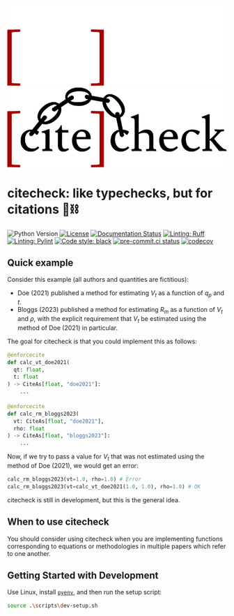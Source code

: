 <div align="center">
  <img src="doc/source/_static/logo/full_dark.svg#gh-dark-mode-only"><br>
  <img src="doc/source/_static/logo/full_light.svg#gh-light-mode-only"><br>
</div>

# citecheck: like typechecks, but for citations 📖⛓️

<!-- badges: start -->
![Python Version](https://img.shields.io/badge/python-3.10.8-green)
[![License](https://img.shields.io/github/license/nathanjmcdougall/citecheck)](https://github.com/nathanjmcdougall/citecheck/blob/main/LICENSE.txt)
[![Documentation Status](https://readthedocs.org/projects/citecheck/badge/?version=latest)](https://citecheck.readthedocs.io/en/latest/?badge=latest)
[![Linting: Ruff](https://img.shields.io/badge/linting-ruff-yellowgreen)](https://github.com/charliermarsh/ruff)
[![Linting: Pylint](https://img.shields.io/badge/linting-pylint-yellowgreen)](https://github.com/PyCQA/pylint)
[![Code style: black](https://img.shields.io/badge/code%20style-black-000000.svg)](https://github.com/psf/black)
[![pre-commit.ci status](https://results.pre-commit.ci/badge/github/nathanjmcdougall/citecheck/main.svg)](https://results.pre-commit.ci/latest/github/nathanjmcdougall/citecheck/main)
[![codecov](https://codecov.io/gh/nathanjmcdougall/citecheck/branch/develop/graph/badge.svg?token=OUHWT2NL8O)](https://codecov.io/gh/nathanjmcdougall/citecheck)
<!-- badges: end -->
## Quick example
Consider this example (all authors and quantities are fictitious):

- Doe (2021) published a method for estimating $V_t$ as a function of $q_p$ and $t$.
- Bloggs (2023) published a method for estimating $R_m$ as a function of $V_t$ and $\rho$, with the explicit requirement that $V_t$ be estimated using the method of Doe (2021) in particular.

The goal for citecheck is that you could implement this as follows:
```Python
@enforcecite
def calc_vt_doe2021(
  qt: float,
  t: float
) -> CiteAs[float, "doe2021"]:
    ...

@enforcecite
def calc_rm_bloggs2023(
  vt: CiteAs[float, "doe2021"],
  rho: float
) -> CiteAs[float, "bloggs2023"]:
    ...
```

Now, if we try to pass a value for $V_t$ that was not estimated using the method of Doe (2021), we would get an error:

```Python
calc_rm_bloggs2023(vt=1.0, rho=1.0) # Error
calc_rm_bloggs2023(vt=calc_vt_doe2021(1.0, 1.0), rho=1.0) # OK
```

citecheck is still in development, but this is the general idea.

## When to use citecheck

You should consider using citecheck when you are implementing functions corresponding to equations or methodologies in multiple papers which refer to one another.

## Getting Started with Development

Use Linux, install [`pyenv`](https://github.com/pyenv/pyenv), and then run the setup script:

```bash
source .\scripts\dev-setup.sh
```
